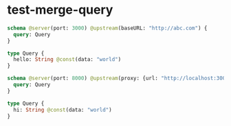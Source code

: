 # test-merge-query


```graphql @server
schema @server(port: 3000) @upstream(baseURL: "http://abc.com") {
  query: Query
}

type Query {
  hello: String @const(data: "world")
}
```


```graphql @server
schema @server(port: 8000) @upstream(proxy: {url: "http://localhost:3000"}) {
  query: Query
}

type Query {
  hi: String @const(data: "world")
}
```
